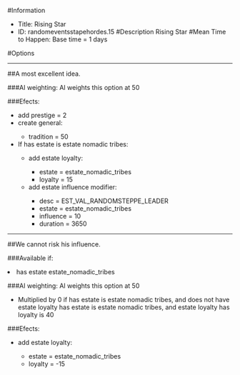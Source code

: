 #Information
 - Title: Rising Star
 - ID: randomeventsstapehordes.15
#Description
Rising Star
#Mean Time to Happen:
Base time = 1 days

#Options

___
##A most excellent idea.

###AI weighting:
AI weights this option at 50


###Efects:<ul><li>add prestige = 2</li><li>create general:</li><ul><li>tradition = 50</li></ul><li>If has estate is estate nomadic tribes:</li><ul><li>add estate loyalty:</li><ul><li>estate = estate_nomadic_tribes</li><li>loyalty = 15</li></ul><li>add estate influence modifier:</li><ul><li>desc = EST_VAL_RANDOMSTEPPE_LEADER</li><li>estate = estate_nomadic_tribes</li><li>influence = 10</li><li>duration = 3650</li></ul></ul></ul>

___
##We cannot risk his influence.

###Available if:
<li>has estate estate_nomadic_tribes</li>

###AI weighting:
AI weights this option at 50
 - Multiplied by 0 if has estate is estate nomadic tribes, and does not have estate loyalty has estate is estate nomadic tribes, and estate loyalty has loyalty is 40


###Efects:<ul><li>add estate loyalty:</li><ul><li>estate = estate_nomadic_tribes</li><li>loyalty = -15</li></ul></ul>
